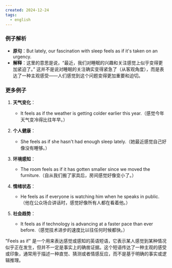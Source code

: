 ```yaml
---
created: 2024-12-24
tags:
  - english
---
```

### 例子解析

- **原句**：But lately, our fascination with sleep feels as if it's taken on an urgency.
- **解释**：这里的意思是说，“最近，我们对睡眠的兴趣和关注感觉上似乎变得更加紧迫了。” 这并不是说对睡眠的关注确实变得紧急了（从客观角度），而是表达了一种主观感受——人们感觉到这个问题变得更加重要和迫切。

### 更多例子

1. **天气变化**：
    
    - It feels as if the weather is getting colder earlier this year.（感觉今年天气变冷得比往年早。）
2. **个人健康**：
    
    - She feels as if she hasn't had enough sleep lately.（她最近感觉自己好像没有睡够。）
3. **环境感知**：
    
    - The room feels as if it has gotten smaller since we moved the furniture.（自从我们搬了家具后，房间感觉好像变小了。）
4. **情绪状态**：
    
    - He feels as if everyone is watching him when he speaks in public.（他在公众场合讲话时，感觉好像所有人都在看着他。）
5. **社会趋势**：
    
    - It feels as if technology is advancing at a faster pace than ever before.（感觉技术进步的速度比以往任何时候都快。）


"Feels as if" 是一个用来表达感觉或感知的英语短语，它表示某人感觉到某种情况似乎正在发生，但并不一定是事实上的确凿证据。这个短语传达了一种主观的感受或印象，通常用于描述一种直觉、猜测或者情感反应，而不是基于明确的事实或逻辑推理。

